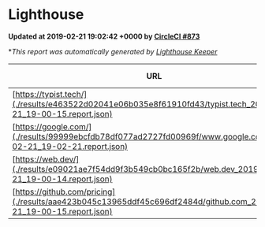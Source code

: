 
# Lighthouse

**Updated at 2019-02-21 19:02:42 +0000 by [CircleCI #873](https://circleci.com/gh/ItinerisLtd/lighthouse-keeper-example/873)**

**This report was automatically generated by [Lighthouse Keeper](https://github.com/itinerisltd/lighthouse-keeper)*

| URL | Performance | Accessibility | Best Practices | SEO | PWA | Updated At |
| --- | --- | --- | --- | --- | --- | --- |
| [https://typist.tech/](./results/e463522d02041e06b035e8f61910fd43/typist.tech_2019-02-21_19-00-15.report.json) | 1 |  |  |  |  | 2019-02-21T19:00:15.984Z |
| [https://google.com/](./results/99999ebcfdb78df077ad2727fd00969f/www.google.com_2019-02-21_19-02-21.report.json) | 0.96 | 0.71 | 0.93 | 0.8 | 0.58 | 2019-02-21T19:02:21.486Z |
| [https://web.dev/](./results/e09021ae7f54dd9f3b549cb0bc165f2b/web.dev_2019-02-21_19-00-14.report.json) | 0.91 | 0.93 | 1 | 0.91 | 1 | 2019-02-21T19:00:14.838Z |
| [https://github.com/pricing](./results/aae423b045c13965ddf45c696df2484d/github.com_2019-02-21_19-00-15.report.json) | 0.71 | 0.89 | 0.93 | 0.9 | 0.58 | 2019-02-21T19:00:15.284Z |
